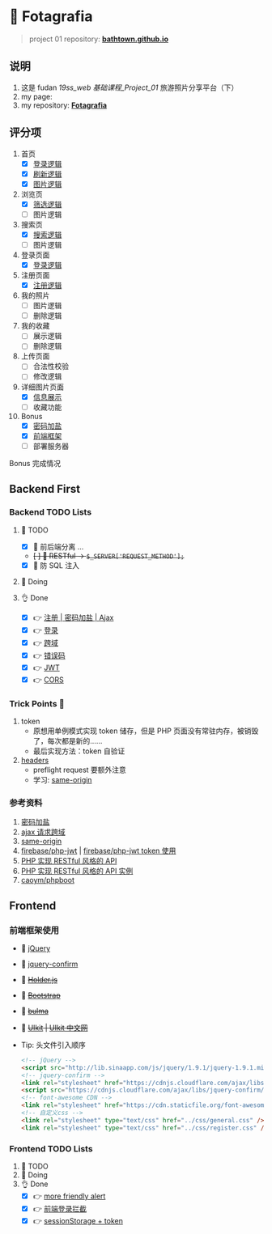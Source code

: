 # 🗽 Fotagrafia

> project 01 repository: **[bathtown.github.io](https://github.com/bathtown/bathtown.github.io)**

## 说明

1. 这是 fudan _19ss_web 基础课程\_Project_01_ 旅游照片分享平台（下）
2. my page:
3. my repository: **[Fotagrafia](https://github.com/bathtown/Fotagrafia)**

## 评分项

1. 首页
   - [x] [登录逻辑](frontend/src/js/feature.js#hintRegister)
   - [x] [刷新逻辑](frontend/src/html/home.html#getPhotos)
   - [x] [图片逻辑](backend/PHP/api/home.php)
2. 浏览页
   - [x] [筛选逻辑](backend/PHP/api/browser.php)
   - [ ] 图片逻辑
3. 搜索页
   - [x] [搜索逻辑](backend/PHP/api/search.php)
   - [ ] 图片逻辑
4. 登录页面
   - [x] [登录逻辑](backend/PHP/api/login.php)
5. 注册页面
   - [x] [注册逻辑](backend/PHP/api/register.php)
6. 我的照片
   - [ ] 图片逻辑
   - [ ] 删除逻辑
7. 我的收藏
   - [ ] 展示逻辑
   - [ ] 删除逻辑
8. 上传页面
   - [ ] 合法性校验
   - [ ] 修改逻辑
9. 详细图片页面
   - [x] [信息展示](backend/PHP/api/detail.php)
   - [ ] 收藏功能
10. Bonus
    - [x] [密码加盐](backend/PHP/api/register.php)
    - [x] [前端框架](#前端框架使用)
    - [ ] 部署服务器

Bonus 完成情况

## Backend First

### Backend TODO Lists

1. 🥱 TODO
   - [x] 🤜 前后端分离 ...
   - ~~[ ] 🤜 RESTful -> `$_SERVER['REQUEST_METHOD'];`~~
   - [x] 🤜 防 SQL 注入
2. 👋 Doing
3. 👌 Done

   - [x] 👉 [注册 | 密码加盐 | Ajax](backend/PHP/api/register.php)
   - [x] 👉 [登录](backend/PHP/api/login.php)
   - [x] 👉 [跨域](backend/PHP/app/CORS.php)
   - [x] 👉 [错误码](backend/PHP/app/StatusCode.php)
   - [x] 👉 [JWT](backend/PHP/app/Token.php)
   - [x] 👉 [CORS](backend/PHP/app/CORS.php)

### Trick Points 👻

1. token
   - 原想用单例模式实现 token 储存，但是 PHP 页面没有常驻内存，被销毁了，每次都是新的……
   - 最后实现方法：token 自验证
2. [headers](backend/PHP/app/CORS.php)
   - preflight request 要额外注意
   - 学习: [same-origin](https://wangdoc.com/javascript/bom/same-origin.html)

### 参考资料

1. [密码加盐](https://www.cnblogs.com/makai/p/11130703.html)
2. [ajax 请求跨域](https://segmentfault.com/a/1190000012469713)
3. [same-origin](https://wangdoc.com/javascript/bom/same-origin.html)
4. [firebase/php-jwt](https://github.com/firebase/php-jwt) | [firebase/php-jwt token 使用](https://www.cnblogs.com/yehuisir/p/11521165.html)
5. [PHP 实现 RESTful 风格的 API](https://www.jianshu.com/p/f784ad32bf7f)
6. [PHP 实现 RESTful 风格的 API 实例](https://www.cnblogs.com/luyucheng/p/6016801.html)
7. [caoym/phpboot](https://github.com/caoym/phpboot)

## Frontend

### 前端框架使用

- 🤙 [jQuery](https://jquery.com)
- 🤙 [jquery-confirm](http://craftpip.github.io/jquery-confirm)
- 🖖 ~~[Holder.js](https://github.com/imsky/holder)~~
- 🖖 ~~[Bootstrap](https://getbootstrap.com)~~
- 🖖 ~~[bulma](https://bulma.io)~~
- 🖖 ~~[UIkit](https://getuikit.com) | [UIkit 中文网](http://www.getuikit.net)~~

- Tip: 头文件引入顺序

  ```html
  <!-- jQuery -->
  <script src="http://lib.sinaapp.com/js/jquery/1.9.1/jquery-1.9.1.min.js"></script>
  <!-- jquery-confirm -->
  <link rel="stylesheet" href="https://cdnjs.cloudflare.com/ajax/libs/jquery-confirm/3.3.2/jquery-confirm.min.css" />
  <script src="https://cdnjs.cloudflare.com/ajax/libs/jquery-confirm/3.3.2/jquery-confirm.min.js"></script>
  <!-- font-awesome CDN -->
  <link rel="stylesheet" href="https://cdn.staticfile.org/font-awesome/4.7.0/css/font-awesome.css" />
  <!-- 自定义css -->
  <link rel="stylesheet" type="text/css" href="../css/general.css" />
  <link rel="stylesheet" type="text/css" href="../css/register.css" />
  ```

### Frontend TODO Lists

1. 🥱 TODO
2. 👋 Doing
3. 👌 Done
   - [x] 👉 [more friendly alert](frontend/src/html/register.html)
   - [x] 👉 [前端登录拦截](frontend/src/html/home.html)
   - [x] 👉 [sessionStorage + token](frontend/src/html/login.html)
